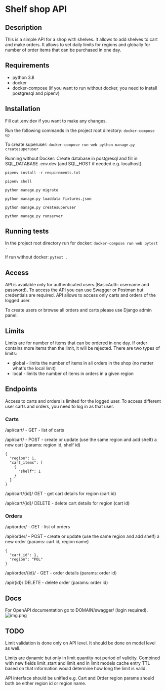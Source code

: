 # Shelf shop API

## Description
This is a simple API for a shop with shelves. It allows to add shelves to cart and make orders.
It allows to set daily limits for regions and globally for number of order items that can be purchased in one day. 

## Requirements
- python 3.8
- docker
- docker-compose
(if you want to run without docker, you need to install postgresql and pipenv)

## Installation
Fill out .env.dev if you want to make any changes.

Run the following commands in the project root directory:
```docker-compose up```

To create superuser:
```docker-compose run web python manage.py createsuperuser```

Running without Docker:
Create database in postgresql and fill in SQL_DATABASE .env.dev (and SQL_HOST if needed e.g. localhost).

```pipenv install -r requirements.txt```
    
```pipenv shell```

```python manage.py migrate```

```python manage.py loaddata fixtures.json```

```python manage.py createsuperuser```

```python manage.py runserver```


## Running tests
In the project root directory run for docker:
```docker-compose run web pytest .```

If run without docker:
```pytest .```

## Access
API is available only for authenticated users (BasicAuth: username and password). To access the API you can use 
Swagger or Postman but credentials are required. API allows to access only carts and orders of the logged user.

To create users or browse all orders and carts please use Django admin panel.

## Limits
Limits are for number of items that can be ordered in one day. If order contains more items than the limit, it will be
rejected.
There are two types of limits:
- global - limits the number of items in all orders in the shop (no matter what's the local limit)
- local - limits the number of items in orders in a given region


## Endpoints
Access to carts and orders is limited for the logged user. To access different user carts and orders, you need to log 
in as that user.
### Carts
/api/cart/ - GET - list of carts

/api/cart/ - POST - create or update (use the same region and add shelf) a new cart (params: region id, shelf id)
```
{
  "region": 1,
  "cart_items": [
    {
      "shelf": 1
    }
  ]
}
```

/api/cart/{id}/ GET - get cart details for region (cart id)

/api/cart/{id}/ DELETE - delete cart details for region (cart id)

### Orders
/api/order/ - GET - list of orders

/api/order/ - POST - create or update (use the same region and add shelf) a new order (params: cart id, region name)
```
{
  "cart_id": 1,
  "region": "POL"
}
```
/api/order/{id}/ - GET - order details (params: order id)

/api/{id}/ DELETE - delete order (params: order id)

## Docs
For OpenAPI documentation go to DOMAIN/swagger/ (login required).
![img.png](img.png)


## TODO
Limit validation is done only on API level. It should be done on model level as well.

Limits are dynamic but only in limit quantity not period of validity. Combined with new fields limit_start and 
limit_end in limit models cache entry TTL based on that information would determine how long the limit is valid.

API interface should be unified e.g. Cart and Order region params should both be either region id or region name.